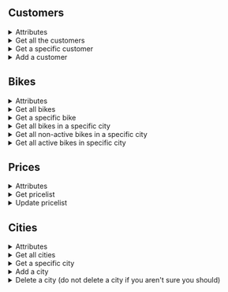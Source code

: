 ## Customers
<details>
<summary>Attributes</summary>
<br>

```
id
email
first-name
last-name
balance
history
    id
    start-position
    stop-position
    stop-time
    start-time
    amount
```
</details>

<details>
<summary>Get all the customers</summary>
<br>

```
GET /v1/customers/
```

#### Result:
```
{
    "data": [
        {
            "id": 1,
            "email": "webikes@gmail.com",
            "first-name": "Webikes",
            "last-name": "Scooter",
            "balance": 300,
            "history": [
                {
                    "id": 1,
                    "start-position": ["57.632131", "18.289084"],
                    "stop-position": ["57.632614", "18.290736"],
                    "start-time": "2017-06-08T19:30:39+00:00",
                    "stop-time": "2017-06-08T19:45:00+00:00",
                    "amount": "25"
                },
                {
                    "id": 2,
                    "start-position": ["57.632131", "18.289084"],
                    "stop-position": ["57.632614", "18.290736"],
                    "start-time": "2017-06-08T11:30:39+00:00",
                    "stop-time": "2017-06-08T11:45:00+00:00",
                    "amount": "30"
                },
            ]
        },
        {
            "id": 2,
            "email": "test@gmail.com",
            "first-name": "Test",
            "last-name": "Testsson",
            "balance": 1000,
            "history": [
                {
                    "id": 1,
                    "start-position": ["57.632131", "18.289084"],
                    "stop-position": ["57.632614", "18.290736"],
                    "start-time": "2017-06-08T19:30:39+00:00",
                    "stop-time": "2017-06-08T19:45:00+00:00",
                    "amount": "40"
                }
            ]
        },
        ...
    ]
}
```
</details>

<details>
<summary>Get a specific customer</summary>
<br>

```
GET /v1/customers/{id}
```

#### Result:
```
{
    "data": {
        "id": 1,
        "email": "webikes@gmail.com",
        "first-name": "Webikes",
        "last-name": "Scooter",
        "balance": 300,
        "history": [
            {
                "id": 1,
                "start-position": ["57.632131", "18.289084"],
                "stop-position": ["57.632614", "18.290736"],
                "start-time": "2017-06-08T19:30:39+00:00",
                "stop-time": "2017-06-08T19:45:00+00:00",
                "amount": "25"
            },
            {
                "id": 2,
                "start-position": ["57.632131", "18.289084"],
                "stop-position": ["57.632614", "18.290736"],
                "start-time": "2017-06-08T11:30:39+00:00",
                "stop-time": "2017-06-08T11:45:00+00:00",
                "amount": "30"
            },
        ]
    }
}
```
</details>

<details>
<summary>Add a customer</summary>
<br>

```
POST /v1/customers/
```
#### Required parameters:
```
email
first-name
last-name
```

#### Optional parameters:
```
balance
history
```

#### Result:
```
BEHÖVER SES ÖVER - antingen hela kunden eller inget
```

</details>

## Bikes
<details>
<summary>Attributes</summary>
<br>

```
id
name
active
works
charging
maxspeed
speed
batterylevel
history
    userId
    startPosition
        type
        coordinates []
    stopPosition
        type
        coordinates []
    stopTime
    startTime
location
    type
    coordinates []
    id
inCity
```
</details>

<details>
<summary>Get all bikes</summary>
<br>

```
GET /v1/bikes/
```

#### Result:
```
[
    {
        "_id":"6378a9b4b16448f7cc1b0dab",
        "name":"Bike-0",
        "active":false,
        "works":true,
        "charging":false,
        "maxspeed":30,
        "speed":0,
        "batterylevel":100,
        "history":[],
        "location": {
            "type":"Point",
            "coordinates":[18.33498238846085,57.613584938373215],
            "_id":"6378a9b4b16448f7cc1b0dac"
        },
        "inCity":"6378989b6a6403d2a9c6edb2"
        },
        {
        "_id":"6378a9b9b16448f7cc1b0db2",
        "name":"Bike-1",
        "active":false,
        "works":true,
        "charging":false,
        "maxspeed":30,
        "speed":0,
        "batterylevel":100,
        "history":[],
        "location": {
            "type":"Point",
            "coordinates":[18.323780653590358,57.6251713328071],
            "_id":"6378a9b9b16448f7cc1b0db3"
            },
        "inCity":"6378989b6a6403d2a9c6edb2"
        },
        ...
```
</details>

<details>
<summary>Get a specific bike</summary>
<br>

```
GET /v1/bikes/{bikeId}
```

#### Result:
```
[
    {
        "_id":"6378a9b4b16448f7cc1b0dab",
        "name":"Bike-0",
        "active":false,
        "works":true,
        "charging":false,
        "maxspeed":30,
        "speed":0,
        "batterylevel":100,
        "history":[],
        "location": {
            "type":"Point",
            "coordinates":[18.33498238846085,57.613584938373215],
            "_id":"6378a9b4b16448f7cc1b0dac"
        },
        "inCity":"6378989b6a6403d2a9c6edb2"
    }
]
```
</details>

<details>
<summary>Get all bikes in a specific city</summary>
<br>

```
GET /v1/bikes/city/{cityId}
```

#### Result:
```
[
    {
        "_id":"6378a9b4b16448f7cc1b0dab",
        "name":"Bike-0",
        "active":false,
        "works":true,
        "charging":false,
        "maxspeed":30,
        "speed":0,
        "batterylevel":100,
        "history":[],
        "location": {
            "type":"Point",
            "coordinates":[18.33498238846085,57.613584938373215],
            "_id":"6378a9b4b16448f7cc1b0dac"
        },
        "inCity":"6378989b6a6403d2a9c6edb2"
        },
        {
        "_id":"6378a9b9b16448f7cc1b0db2",
        "name":"Bike-1",
        "active":false,
        "works":true,
        "charging":false,
        "maxspeed":30,
        "speed":0,
        "batterylevel":100,
        "history":[],
        "location": {
            "type":"Point",
            "coordinates":[18.323780653590358,57.6251713328071],
            "_id":"6378a9b9b16448f7cc1b0db3"
            },
        "inCity":"6378989b6a6403d2a9c6edb2"
        },
        ...
```
</details>

<details>
<summary>Get all non-active bikes in a specific city</summary>
<br>

```
GET /v1/bikes/city/{cityId}/nonActive
```

#### Result:
```
[
    {
        "_id":"6378a9b4b16448f7cc1b0dab",
        "name":"Bike-0",
        "active":false,
        "works":true,
        "charging":false,
        "maxspeed":30,
        "speed":0,
        "batterylevel":100,
        "history":[],
        "location": {
            "type":"Point",
            "coordinates":[18.33498238846085,57.613584938373215],
            "_id":"6378a9b4b16448f7cc1b0dac"
        },
        "inCity":"6378989b6a6403d2a9c6edb2"
        },
        {
        "_id":"6378a9b9b16448f7cc1b0db2",
        "name":"Bike-1",
        "active":false,
        "works":true,
        "charging":false,
        "maxspeed":30,
        "speed":0,
        "batterylevel":100,
        "history":[],
        "location": {
            "type":"Point",
            "coordinates":[18.323780653590358,57.6251713328071],
            "_id":"6378a9b9b16448f7cc1b0db3"
            },
        "inCity":"6378989b6a6403d2a9c6edb2"
        },
        ...
```
</details>

<details>
<summary>Get all active bikes in specific city</summary>
<br>

```
GET /v1/bikes/city/{cityId}/active
```

#### Result:
```
[
    {
        "_id":"6378a9b4b16448f7cc1b0dab",
        "name":"Bike-0",
        "active":true,
        "works":true,
        "charging":false,
        "maxspeed":30,
        "speed":0,
        "batterylevel":100,
        "history":[],
        "location": {
            "type":"Point",
            "coordinates":[18.33498238846085,57.613584938373215],
            "_id":"6378a9b4b16448f7cc1b0dac"
        },
        "inCity":"6378989b6a6403d2a9c6edb2"
        },
        {
        "_id":"6378a9b9b16448f7cc1b0db2",
        "name":"Bike-1",
        "active":true,
        "works":true,
        "charging":false,
        "maxspeed":30,
        "speed":0,
        "batterylevel":100,
        "history":[],
        "location": {
            "type":"Point",
            "coordinates":[18.323780653590358,57.6251713328071],
            "_id":"6378a9b9b16448f7cc1b0db3"
            },
        "inCity":"6378989b6a6403d2a9c6edb2"
        },
        ...
```
</details>

## Prices
<details>
<summary>Attributes</summary>
<br>

```
id
startFee
penaltyFee
minuteTaxa
bonus
```
</details>

<details>
<summary>Get pricelist</summary>
<br>

```
GET /v1/prices/
```

#### Result:
```
{
    data: {
        "id": "1234567876543sw23r123v4n",
        "startFee": 10,
        "penaltyFee": 40,
        "minuteTaxa": 1.50,
        "bonus": 0
    }
}
```
</details>

<details>
<summary>Update pricelist</summary>
<br>

```
PUT /v1/prices/{id}
```

#### Required parameters:
```

```

#### Optional parameters:
```
VET EJ
```

#### Result:
```
{
    data: {
        "id": "1234567876543sw23r123v4n",
        "startFee": 10,
        "penaltyFee": 40,
        "minuteTaxa": 1.50,
        "bonus": 0
    }
}
```
</details>

## Cities
<details>
<summary>Attributes</summary>
<br>

```
id
name
location
    type
    coordinates []
    id
```
</details>

<details>
<summary>Get all cities</summary>
<br>

```
GET /v1/cities/
```

#### Result:
```
[
    {
        "_id":"6378989b6a6403d2a9c6edb1",
        "name":"Visby",
        "location": {
            "type":"Polygon",
            "coordinates": [
                [
                    [18.29249949427583,57.64387592528371],
                    [18.262487705224146,57.6091959939576],
                    [18.350071601600348,57.6110636569031],
                    [18.350071601600348,57.64387592528371],
                    [18.29249949427583,57.64387592528371]
                ]
            ],
            "_id":"6378989b6a6403d2a9c6edb2"
        },
        ...
    ]
```
</details>

<details>
<summary>Get a specific city</summary>
<br>

```
GET /v1/cities/{id}
```

#### Result:
```
[
    {
        "_id":"6378989b6a6403d2a9c6edb1",
        "name":"Visby",
        "location": {
            "type":"Polygon",
            "coordinates": [
                [
                    [18.29249949427583,57.64387592528371],
                    [18.262487705224146,57.6091959939576],
                    [18.350071601600348,57.6110636569031],
                    [18.350071601600348,57.64387592528371],
                    [18.29249949427583,57.64387592528371]
                ]
            ],
            "_id":"6378989b6a6403d2a9c6edb2"
        }
    ]
```
</details>

<details>
<summary>Add a city</summary>
<br>

```
POST /v1/cities/
```

#### Required parameters:
```
name
location
```

#### Result:
```
message: "New city created"
```
</details>

<details>
<summary>Delete a city (do not delete a city if you aren't sure you should)</summary>
<br>

```
DELETE /v1/cities/{id}
```

#### Required parameters:
```
id
```

#### Result:
```
-
```
</details>